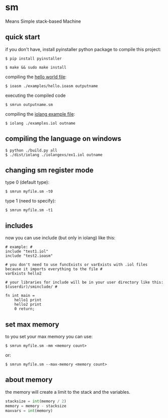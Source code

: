 # sm

Means Simple stack-based Machine

## quick start

if you don't have, install pyinstaller python package to compile this project:
```console
$ pip install pyinstaller
```

```console
$ make && sudo make install
```

compiling the [hello world file](./examples/hello.ioasm):
```console
$ ioasm ./examples/hello.ioasm outputname
```

executing the compiled code

```console
$ smrun outputname.sm
```

compiling the [iolang example file](./examples.iol):
```console
$ iolang ./examples.iol outname
```

## compiling the language on windows

```console
$ python ./build.py all
$ ./dist/iolang ./iolangexs/ex1.iol outname
```

## changing sm register mode

type 0 (default type):
```console
$ smrun myfile.sm -t0
```

type 1 (need to specify):
```console
$ smrun myfile.sm -t1
```

## includes

now you can use include (but only in iolang)
like this:
```iolang
# example: #
include "test1.iol"
include "test2.ioasm"

# you don't need to use funcExists or varExists with .iol files because it imports everything to the file #
varExists hello2

# your libraries for include will be in your user directory like this: $(userdir)/sminclude/ #

fn int main =
    hello1 print
    hello2 print
    0 return;
```

## set max memory

to you set your max memory you can use:

```console
$ smrun myfile.sm -mm <memory count>
```

or:

```console
$ smrun myfile.sm --max-memory <memory count>
```

## about memory

the memory will create a limit to the stack and the variables.

```python
stacksize = int(memory / 2)
memory = memory - stacksize
maxvars = int(memory)
```
